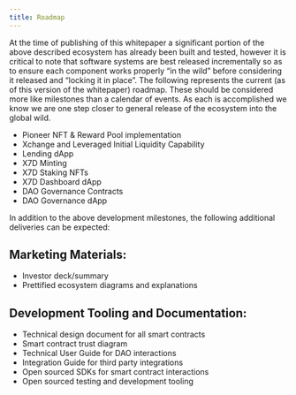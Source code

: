 ```yaml
---
title: Roadmap
---
```


At the time of publishing of this whitepaper a significant portion of the above described ecosystem has already been built and tested, however it is critical to note that software systems are best released incrementally so as to ensure each component works properly “in the wild” before considering it released and “locking it in place”. The following represents the current (as of this version of the whitepaper) roadmap. These should be considered more like milestones than a calendar of events. As each is accomplished we know we are one step closer to general release of the ecosystem into the global wild.

- Pioneer NFT & Reward Pool implementation
- Xchange and Leveraged Initial Liquidity Capability
- Lending dApp
- X7D Minting
- X7D Staking NFTs
- X7D Dashboard dApp
- DAO Governance Contracts
- DAO Governance dApp

In addition to the above development milestones, the following additional deliveries can be expected:

## Marketing Materials:

- Investor deck/summary
- Prettified ecosystem diagrams and explanations

## Development Tooling and Documentation:

- Technical design document for all smart contracts
- Smart contract trust diagram
- Technical User Guide for DAO interactions
- Integration Guide for third party integrations
- Open sourced SDKs for smart contract interactions
- Open sourced testing and development tooling
